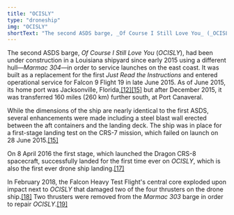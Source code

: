 ```yaml
---
title: "OCISLY"
type: "droneship"
img: "OCISLY"
shortText: "The second ASDS barge, _Of Course I Still Love You_ (_OCISLY_), had been under construction in a Louisiana shipyard since early 2015 using a different hull—_Marmac 304_—in order to service launches on the east coast."
---
```


The second ASDS barge, _Of Course I Still Love You_ (_OCISLY_), had been under construction in a Louisiana shipyard since early 2015 using a different hull—_Marmac 304_—in order to service launches on the east coast. It was built as a replacement for the first _Just Read the Instructions_ and entered operational service for Falcon 9 Flight 19 in late June 2015. As of June 2015, its home port was Jacksonville, Florida,[[12]](https://en.wikipedia.org/wiki/Autonomous_spaceport_drone_ship#cite_note-musk20150123-12)[[15]](https://en.wikipedia.org/wiki/Autonomous_spaceport_drone_ship#cite_note-nsf20150618-15) but after December 2015, it was transferred 160 miles (260 km) further south, at Port Canaveral.

While the dimensions of the ship are nearly identical to the first ASDS, several enhancements were made including a steel blast wall erected between the aft containers and the landing deck. The ship was in place for a first-stage landing test on the CRS-7 mission, which failed on launch on 28 June 2015.[[15]](https://en.wikipedia.org/wiki/Autonomous_spaceport_drone_ship#cite_note-nsf20150618-15)

On 8 April 2016 the first stage, which launched the Dragon CRS-8 spacecraft, successfully landed for the first time ever on _OCISLY_, which is also the first ever drone ship landing.[[17]](https://en.wikipedia.org/wiki/Autonomous_spaceport_drone_ship#cite_note-17)

In February 2018, the Falcon Heavy Test Flight's central core exploded upon impact next to _OCISLY_ that damaged two of the four thrusters on the drone ship.[[18]](https://en.wikipedia.org/wiki/Autonomous_spaceport_drone_ship#cite_note-Falcon_Heavy-18) Two thrusters were removed from the _Marmac 303_ barge in order to repair _OCISLY_.[[19]](https://en.wikipedia.org/wiki/Autonomous_spaceport_drone_ship#cite_note-iridium5-19)
